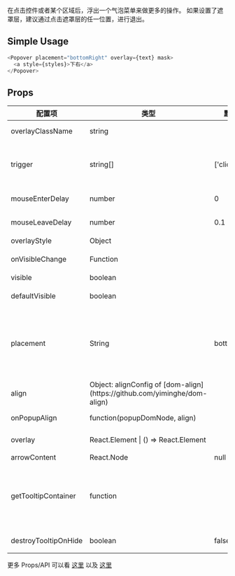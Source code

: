 

在点击控件或者某个区域后，浮出一个气泡菜单来做更多的操作。 如果设置了遮罩层，建议通过点击遮罩层的任一位置，进行退出。


## Simple Usage

```javascript
<Popover placement="bottomRight" overlay={text} mask>
  <a style={styles}>下右</a>
</Popover>
```

## Props

<table class="table table-bordered table-striped">
  <thead>
    <tr>
      <th style="width: 100px;">配置项	</th>
      <th style="width: 50px;">类型</th>
      <th style="width: 50px;">默认值</th>
      <th>功能/备注</th>
    </tr>
  </thead>
  <tbody>
    <tr>
      <td>overlayClassName</td>
      <td>string</td>
      <td></td>
      <td>给 overlay 设置 className </td>
    </tr>
    <tr>
      <td>trigger</td>
      <td>string[]</td>
      <td>['click']</td>
      <td>触发 popover 的事件, 可以是 'hover','click','focus' 中的一个或多个</td>
    </tr>
    <tr>
      <td>mouseEnterDelay</td>
      <td>number</td>
      <td>0</td>
      <td>鼠标移入的延迟显示时间，单位: s.</td>
    </tr>
    <tr>
      <td>mouseLeaveDelay</td>
      <td>number</td>
      <td>0.1</td>
      <td>鼠标移出的延迟显示时间，单位: s.</td>
    </tr>
    <tr>
      <td>overlayStyle</td>
      <td>Object</td>
      <td></td>
      <td>添加给 overlay 的样式</td>
    </tr>
    <tr>
      <td>onVisibleChange</td>
      <td>Function</td>
      <td></td>
      <td>popover 显示/隐藏是触发的事件</td>
    </tr>
    <tr>
      <td>visible</td>
      <td>boolean</td>
      <td></td>
      <td>popover 是否显示/隐藏</td>
    </tr>
    <tr>
      <td>defaultVisible</td>
      <td>boolean</td>
      <td></td>
      <td>popover 初始化时是否显示/隐藏</td>
    </tr>
    <tr>
      <td>placement</td>
      <td>String</td>
      <td>bottomRight</td>
      <td>popover 的显示位置，可以是 'left','right','top','bottom', 'topLeft', 'topRight', 'bottomLeft', 'bottomRight' 中的任意一个</td>
    </tr>
    <tr>
      <td>align</td>
      <td>Object: alignConfig of [dom-align](https://github.com/yiminghe/dom-align)</td>
      <td></td>
      <td></td>
    </tr>
    <tr>
      <td>onPopupAlign</td>
      <td>function(popupDomNode, align)	</td>
      <td></td>
      <td>callback when popup node is aligned</td>
    </tr>
    <tr>
      <td>overlay</td>
      <td>React.Element | () => React.Element</td>
      <td></td>
      <td>popover 弹出时显示的内容</td>
    </tr>
    <tr>
      <td>arrowContent</td>
      <td>React.Node</td>
      <td>null</td>
      <td>arrow content</td>
    </tr>
    <tr>
      <td>getTooltipContainer</td>
      <td>function</td>
      <td></td>
      <td>用于获取作为 popover 容器 html 节点的函数。默认会将 popover 附在 body 节点上。如果想改变，请直接返回一个新的element。</td>
    </tr>
    <tr>
      <td>destroyTooltipOnHide</td>
      <td>boolean</td>
      <td>false</td>
      <td>隐藏时是否销毁 popover 的 dom</td>
    </tr>
  </tbody>
</table>

更多 Props/API 可以看 [这里](https://github.com/react-component/tooltip/blob/master/README.md) 以及 [这里](https://github.com/react-component/trigger)

